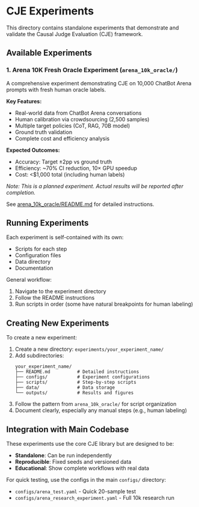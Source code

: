 # CJE Experiments

This directory contains standalone experiments that demonstrate and validate the Causal Judge Evaluation (CJE) framework.

## Available Experiments

### 1. Arena 10K Fresh Oracle Experiment (`arena_10k_oracle/`)

A comprehensive experiment demonstrating CJE on 10,000 ChatBot Arena prompts with fresh human oracle labels.

**Key Features:**
- Real-world data from ChatBot Arena conversations
- Human calibration via crowdsourcing (2,500 samples)
- Multiple target policies (CoT, RAG, 70B model)
- Ground truth validation
- Complete cost and efficiency analysis

**Expected Outcomes:**
- Accuracy: Target ±2pp vs ground truth
- Efficiency: ~70% CI reduction, 10× GPU speedup  
- Cost: <$1,000 total (including human labels)

*Note: This is a planned experiment. Actual results will be reported after completion.*

See [arena_10k_oracle/README.md](arena_10k_oracle/README.md) for detailed instructions.

## Running Experiments

Each experiment is self-contained with its own:
- Scripts for each step
- Configuration files
- Data directory
- Documentation

General workflow:
1. Navigate to the experiment directory
2. Follow the README instructions
3. Run scripts in order (some have natural breakpoints for human labeling)

## Creating New Experiments

To create a new experiment:

1. Create a new directory: `experiments/your_experiment_name/`
2. Add subdirectories:
   ```
   your_experiment_name/
   ├── README.md          # Detailed instructions
   ├── configs/           # Experiment configurations
   ├── scripts/           # Step-by-step scripts
   ├── data/              # Data storage
   └── outputs/           # Results and figures
   ```
3. Follow the pattern from `arena_10k_oracle/` for script organization
4. Document clearly, especially any manual steps (e.g., human labeling)

## Integration with Main Codebase

These experiments use the core CJE library but are designed to be:
- **Standalone**: Can be run independently
- **Reproducible**: Fixed seeds and versioned data
- **Educational**: Show complete workflows with real data

For quick testing, use the configs in the main `configs/` directory:
- `configs/arena_test.yaml` - Quick 20-sample test
- `configs/arena_research_experiment.yaml` - Full 10k research run